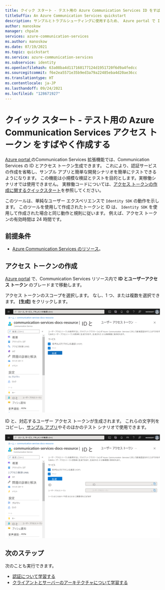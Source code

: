 ```yaml
---
title: クイック スタート - テスト用の Azure Communication Services ID をすばやく作成する
titleSuffix: An Azure Communication Services quickstart
description: サンプルとトラブルシューティングに使用するため、 Azure portal で ID とアクセス トークン ツールを使用する方法について説明します。
author: manoskow
manager: chpalm
services: azure-communication-services
ms.author: manoskow
ms.date: 07/19/2021
ms.topic: quickstart
ms.service: azure-communication-services
ms.subservice: identity
ms.openlocfilehash: 63a08ba4d117160177124d1951720f6d9a4fedcc
ms.sourcegitcommit: f6e2ea5571e35b9ed3a79a22485eba4d20ae36cc
ms.translationtype: HT
ms.contentlocale: ja-JP
ms.lasthandoff: 09/24/2021
ms.locfileid: "128671927"
---
```

# <a name="quickstart-quickly-create-azure-communication-services-access-tokens-for-testing"></a>クイック スタート - テスト用の Azure Communication Services アクセス トークン をすばやく作成する

[Azure portal ](https://portal.azure.com) のCommunication Services 拡張機能では、Communication Services の ID とアクセス トークン生成できます。 これにより、認証サービスの作成を省略し、サンプル アプリと簡単な開発シナリオを簡単にテストできるようになります。 この機能は小規模な検証とテストを目的とします。実稼働シナリオでは使用できません。 実稼働コードについては、[アクセス トークンの作成に関するクイックスタート](../access-tokens.md)を参照してください。

このツールは、単純なユーザー エクスペリエンスで ```Identity SDK``` の動作を示します。 このツールを使用して作成されたトークンと ID は、 ```Identity SDK``` を使用して作成された場合と同じ動作と規則に従います。  例えば、アクセス トークンの有効時間は 24 時間です。

## <a name="prerequisites"></a>前提条件

- [Azure Communication Services のリソース](../create-communication-resource.md)。

## <a name="create-the-access-tokens"></a>アクセス トークンの作成

[Azure portal](https://portal.azure.com) で、Communication Services リソース内で **ID とユーザーアクセス トークン** のブレードまで移動します。 

アクセス トークンのスコープを選択します。 なし、1 つ、または複数を選択できます。 **[生成]** をクリックします。

![ID とアクセス トークンのスコープを選択します。](../media/quick-create-identity-choose-scopes.png)

ID と、対応するユーザー アクセス トークンが生成されます。 これらの文字列をコピーし、[サンプル アプリ](../../samples/overview.md)やそのほかのテスト シナリオで使用できます。

![ID とアクセス トークンが生成され、有効期限が表示されます。](../media/quick-create-identity-generated.png)

## <a name="next-steps"></a>次のステップ


次のことも実行できます。

 - [認証について学習する](../../concepts/authentication.md)
 - [クライアントとサーバーのアーキテクチャについて学習する](../../concepts/client-and-server-architecture.md)
